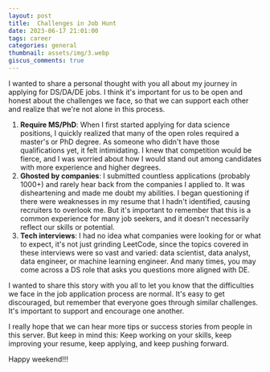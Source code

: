```yaml
---
layout: post
title:  Challenges in Job Hunt
date: 2023-06-17 21:01:00
tags: career
categories: general
thumbnail: assets/img/3.webp
giscus_comments: true
---
```

I wanted to share a personal thought with you all about my journey in applying for DS/DA/DE jobs. I think it's important for us to be open and honest about the challenges we face, so that we can support each other and realize that we're not alone in this process.

1. **Require MS/PhD**: When I first started applying for data science positions, I quickly realized that many of the open roles required a master's or PhD degree. As someone who didn't have those qualifications yet, it felt intimidating. I knew that competition would be fierce, and I was worried about how I would stand out among candidates with more experience and higher degrees. 
2. **Ghosted by companies**: I submitted countless applications (probably 1000+) and rarely hear back from the companies I applied to. It was disheartening and made me doubt my abilities. I began questioning if there were weaknesses in my resume that I hadn't identified, causing recruiters to overlook me. But it's important to remember that this is a common experience for many job seekers, and it doesn't necessarily reflect our skills or potential.
3. **Tech interviews**: I had no idea what companies were looking for or what to expect, it's not just grinding LeetCode, since the topics covered in these interviews were so vast and varied: data scientist, data analyst, data engineer, or machine learning engineer. And many times, you may come across a DS role that asks you questions more aligned with DE.

I wanted to share this story with you all to let you know that the difficulties we face in the job application process are normal. It's easy to get discouraged, but remember that everyone goes through similar challenges. It's important to support and encourage one another. 

I really hope that we can hear more tips or success stories from people in this server. But keep in mind this: Keep working on your skills, keep improving your resume, keep applying, and keep pushing forward. 

Happy weekend!!!
